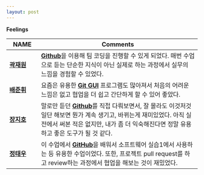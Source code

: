 ```yaml
---
layout: post
---
```


**Feelings**

NAME　| Comments
--------|-----
[**곽재원**]()　　|[**Github**]()을 이용해 팀 코딩을 진행할 수 있게 되었다. 매번 수업으로 듣는 단순한 지식이 아닌 실제로 하는 과정에서 실무의 느낌을 경험할 수 있었다.
[**배준휘**]()　　|요즘은 유용한 [**Git GUI**]() 프로그램도 많아져서 처음의 어려운 느낌은 없고 협업을 더 쉽고 간단하게 할 수 있어 좋았다.
[**장지호**]()　　|말로만 듣던 [**Github**]()를 직접 다뤄보면서, 잘 몰라도 이것저것 일단 해보면 뭔가 계속 생기고, 바뀌는게 재미있었다. 아직 실전에서 써본 적은 없지만, 내가 좀 더 익숙해진다면 정말 유용하고 좋은 도구가 될 것 같다.
[**정태우**]()　　|이 수업에서 [**GitHub**]()을 배워서 소프트웨어 실습1에서 사용하는 등 유용한 수업이었다. 또한, 프로젝트 pull request를 하고 review하는 과정에서 협업을 해보는 것이 재밌었다.


